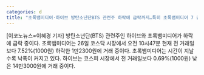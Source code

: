 ```yaml
---
categories: d
title: "초록뱀미디어·하이브 방탄소년단BTS 관련주 하락에 급락까지…특히 초록뱀미디어 7 급락"
---
```

[이코노뉴스=이혜경 기자] 방탄소년단(BTS) 관련주인 하이브와 초록뱀미디어가 하락에 급락 중이다. 초록뱀미디어는 26일 코스닥 시장에서 오전 10시47분 현재 전 거래일보다 7.52%(1000원) 하락한 1만2300원에 거래 중이다. 초록뱀미디어는 시간이 지날수록 낙폭이 커지고 있다. 하이브는 코스피 시장에서 전 거래일보다 0.69%(1000원) 낮은 14만3000원에 거래 중이다.